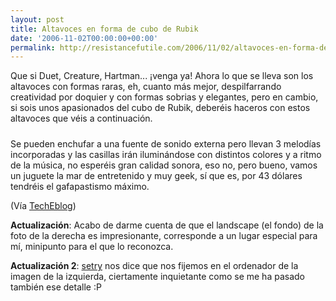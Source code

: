 ```yaml
---
layout: post
title: Altavoces en forma de cubo de Rubik
date: '2006-11-02T00:00:00+00:00'
permalink: http://resistancefutile.com/2006/11/02/altavoces-en-forma-de-cubo-de-rubik/
---
```

Que si Duet, Creature, Hartman... ¡venga ya! Ahora lo que se lleva son los altavoces con formas raras, eh, cuanto más mejor, despilfarrando creatividad por doquier y con formas sobrias y elegantes, pero en cambio, si sois unos apasionados del cubo de Rubik, deberéis haceros con estos altavoces que véis a continuación.

<img style="display:block; margin:0px auto 10px; text-align:center;" src="http://photos1.blogger.com/blogger2/4553/2422/1600/Imagen%202.1.png" border="0" alt="" />
Se pueden enchufar a una fuente de sonido externa pero llevan 3 melodías incorporadas y las casillas irán iluminándose con distintos colores y a ritmo de la música, no esperéis gran calidad sonora, eso no, pero bueno, vamos un juguete la mar de entretenido y muy geek, sí que es, por 43 dólares tendréis el gafapastismo máximo.

(Vía <a href="http://www.techeblog.com/index.php/tech-gadget/rubiks-cube-speaker">TechEblog</a>)

<span style="font-weight:bold;">Actualización</span>: Acabo de darme cuenta de que el landscape (el fondo) de la foto de la derecha es impresionante, corresponde a un lugar especial para mí, minipunto para el que lo reconozca.

<span style="font-weight:bold;">Actualización 2</span>: <a href="http://setry.net">setry</a> nos dice que nos fijemos en el ordenador de la imagen de la izquierda, ciertamente inquietante como se me ha pasado también ese detalle :P

